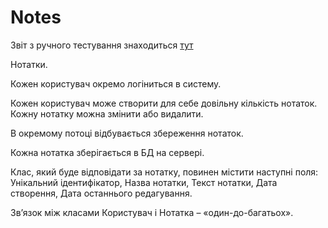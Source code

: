 ﻿# Notes
 
Звіт з ручного тестування знаходиться [тут](https://github.com/Bellkross/Notes/blob/master/ManualTesting.docx)

Нотатки.

Кожен користувач окремо логіниться в систему.

Кожен користувач може створити для себе довільну кількість нотаток. Кожну нотатку можна змінити або видалити. 

В окремому потоці відбувається збереження нотаток.

Кожна нотатка зберігається в БД на сервері. 

Клас, який буде відповідати за нотатку, повинен містити наступні поля: Унікальний ідентифікатор, Назва нотатки, Текст нотатки, Дата створення, Дата останнього редагування.

Зв’язок між класами Користувач і Нотатка – «один-до-багатьох».

